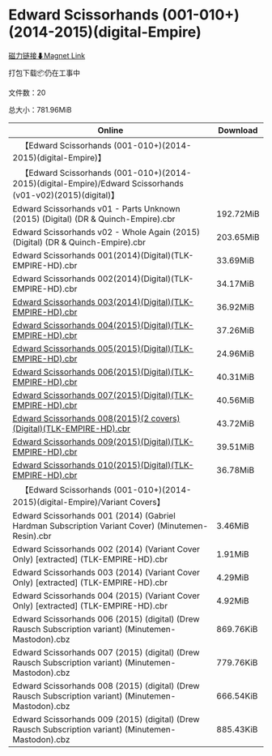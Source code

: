 # Edward Scissorhands (001-010+)(2014-2015)(digital-Empire)

[磁力链接⬇Magnet Link](magnet:?xt=urn:btih:dfe094316d7d361d9986843b07693149167ebc9b&dn=Edward%20Scissorhands%20%28001-010%2B%29%282014-2015%29%28digital-Empire%29)

打包下载📦仍在工事中

文件数：20

总大小：781.96MiB

Online | Download
--- | ---
&emsp;【Edward Scissorhands (001-010+)(2014-2015)(digital-Empire)】 | 
&emsp;【Edward Scissorhands (001-010+)(2014-2015)(digital-Empire)/Edward Scissorhands (v01-v02)(2015)(digital)】 | 
Edward Scissorhands v01 - Parts Unknown (2015) (Digital) (DR & Quinch-Empire).cbr | 192.72MiB
Edward Scissorhands v02 - Whole Again (2015) (Digital) (DR & Quinch-Empire).cbr | 203.65MiB
Edward Scissorhands 001(2014)(Digital)(TLK-EMPIRE-HD).cbr | 33.69MiB
Edward Scissorhands 002(2014)(Digital)(TLK-EMPIRE-HD).cbr | 34.17MiB
[Edward Scissorhands 003(2014)(Digital)(TLK-EMPIRE-HD).cbr](https://github.com/alicewish/markdown/blob/master/comic/Edward-Scissorhands-003-2014-Digital-TLK-EMPIRE-HD-cbr.md) | 36.92MiB
[Edward Scissorhands 004(2015)(Digital)(TLK-EMPIRE-HD).cbr](https://github.com/alicewish/markdown/blob/master/comic/Edward-Scissorhands-004-2015-Digital-TLK-EMPIRE-HD-cbr.md) | 37.26MiB
[Edward Scissorhands 005(2015)(Digital)(TLK-EMPIRE-HD).cbr](https://github.com/alicewish/markdown/blob/master/comic/Edward-Scissorhands-005-2015-Digital-TLK-EMPIRE-HD-cbr.md) | 24.96MiB
[Edward Scissorhands 006(2015)(Digital)(TLK-EMPIRE-HD).cbr](https://github.com/alicewish/markdown/blob/master/comic/Edward-Scissorhands-006-2015-Digital-TLK-EMPIRE-HD-cbr.md) | 40.31MiB
[Edward Scissorhands 007(2015)(Digital)(TLK-EMPIRE-HD).cbr](https://github.com/alicewish/markdown/blob/master/comic/Edward-Scissorhands-007-2015-Digital-TLK-EMPIRE-HD-cbr.md) | 40.56MiB
[Edward Scissorhands 008(2015)(2 covers)(Digital)(TLK-EMPIRE-HD).cbr](https://github.com/alicewish/markdown/blob/master/comic/Edward-Scissorhands-008-2015-2-covers-Digital-TLK-EMPIRE-HD-cbr.md) | 43.72MiB
[Edward Scissorhands 009(2015)(Digital)(TLK-EMPIRE-HD).cbr](https://github.com/alicewish/markdown/blob/master/comic/Edward-Scissorhands-009-2015-Digital-TLK-EMPIRE-HD-cbr.md) | 39.51MiB
[Edward Scissorhands 010(2015)(Digital)(TLK-EMPIRE-HD).cbr](https://github.com/alicewish/markdown/blob/master/comic/Edward-Scissorhands-010-2015-Digital-TLK-EMPIRE-HD-cbr.md) | 36.78MiB
&emsp;【Edward Scissorhands (001-010+)(2014-2015)(digital-Empire)/Variant Covers】 | 
Edward Scissorhands 001 (2014) (Gabriel Hardman Subscription Variant Cover) (Minutemen-Resin).cbr | 3.46MiB
Edward Scissorhands 002 (2014) (Variant Cover Only) \[extracted\] (TLK-EMPIRE-HD).cbr | 1.91MiB
Edward Scissorhands 003 (2014) (Variant Cover Only) \[extracted\] (TLK-EMPIRE-HD).cbr | 4.29MiB
Edward Scissorhands 004 (2015) (Variant Cover Only) \[extracted\] (TLK-EMPIRE-HD).cbr | 4.92MiB
Edward Scissorhands 006 (2015) (digital) (Drew Rausch Subscription variant) (Minutemen-Mastodon).cbz | 869.76KiB
Edward Scissorhands 007 (2015) (digital) (Drew Rausch Subscription variant) (Minutemen-Mastodon).cbz | 779.76KiB
Edward Scissorhands 008 (2015) (digital) (Drew Rausch Subscription variant) (Minutemen-Mastodon).cbz | 666.54KiB
Edward Scissorhands 009 (2015) (digital) (Drew Rausch Subscription variant) (Minutemen-Mastodon).cbz | 885.43KiB